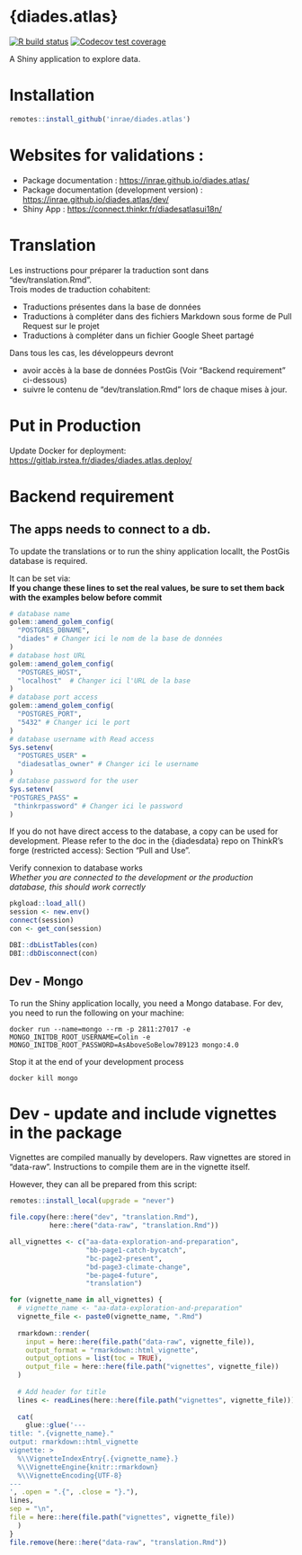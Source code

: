 
<!-- README.md is generated from README.Rmd. Please edit that file -->

# {diades.atlas}

<!-- badges: start -->

[![R build
status](https://github.com/inrae/diades.atlas/workflows/R-CMD-check-docker-renv/badge.svg)](https://github.com/inrae/diades.atlas/actions)
[![Codecov test
coverage](https://codecov.io/gh/inrae/diades.atlas/branch/main/graph/badge.svg)](https://codecov.io/gh/inrae/diades.atlas?branch=main)
<!-- badges: end -->

A Shiny application to explore data.

# Installation

``` r
remotes::install_github('inrae/diades.atlas')
```

# Websites for validations :

-   Package documentation : <https://inrae.github.io/diades.atlas/>
-   Package documentation (development version) :
    <https://inrae.github.io/diades.atlas/dev/>
-   Shiny App : <https://connect.thinkr.fr/diadesatlasui18n/>

# Translation

Les instructions pour préparer la traduction sont dans
“dev/translation.Rmd”.  
Trois modes de traduction cohabitent:

-   Traductions présentes dans la base de données
-   Traductions à compléter dans des fichiers Markdown sous forme de
    Pull Request sur le projet
-   Traductions à compléter dans un fichier Google Sheet partagé

Dans tous les cas, les développeurs devront

-   avoir accès à la base de données PostGis (Voir “Backend requirement”
    ci-dessous)
-   suivre le contenu de “dev/translation.Rmd” lors de chaque mises à
    jour.

# Put in Production

Update Docker for deployment:
<https://gitlab.irstea.fr/diades/diades.atlas.deploy/>

# Backend requirement

## The apps needs to connect to a db.

To update the translations or to run the shiny application locallt, the
PostGis database is required.

It can be set via:  
**If you change these lines to set the real values, be sure to set them
back with the examples below before commit**

``` r
# database name
golem::amend_golem_config(
  "POSTGRES_DBNAME",
  "diades" # Changer ici le nom de la base de données
)
# database host URL
golem::amend_golem_config(
  "POSTGRES_HOST",
  "localhost"  # Changer ici l'URL de la base
)
# database port access
golem::amend_golem_config(
  "POSTGRES_PORT",
  "5432" # Changer ici le port
)
# database username with Read access
Sys.setenv(
  "POSTGRES_USER" =
  "diadesatlas_owner" # Changer ici le username
)
# database password for the user
Sys.setenv(
"POSTGRES_PASS" =
 "thinkrpassword" # Changer ici le password
)
```

If you do not have direct access to the database, a copy can be used for
development. Please refer to the doc in the {diadesdata} repo on
ThinkR’s forge (restricted access): Section “Pull and Use”.

Verify connexion to database works  
*Whether you are connected to the development or the production
database, this should work correctly*

``` r
pkgload::load_all()
session <- new.env()
connect(session)
con <- get_con(session)

DBI::dbListTables(con)
DBI::dbDisconnect(con)
```

## Dev - Mongo

To run the Shiny application locally, you need a Mongo database. For
dev, you need to run the following on your machine:

    docker run --name=mongo --rm -p 2811:27017 -e MONGO_INITDB_ROOT_USERNAME=Colin -e MONGO_INITDB_ROOT_PASSWORD=AsAboveSoBelow789123 mongo:4.0

Stop it at the end of your development process

    docker kill mongo

# Dev - update and include vignettes in the package

Vignettes are compiled manually by developers. Raw vignettes are stored
in “data-raw”. Instructions to compile them are in the vignette itself.

However, they can all be prepared from this script:

``` r
remotes::install_local(upgrade = "never")

file.copy(here::here("dev", "translation.Rmd"),
          here::here("data-raw", "translation.Rmd"))

all_vignettes <- c("aa-data-exploration-and-preparation",
                   "bb-page1-catch-bycatch",
                   "bc-page2-present",
                   "bd-page3-climate-change",
                   "be-page4-future", 
                   "translation")

for (vignette_name in all_vignettes) {
  # vignette_name <- "aa-data-exploration-and-preparation"
  vignette_file <- paste0(vignette_name, ".Rmd")
  
  rmarkdown::render(
    input = here::here(file.path("data-raw", vignette_file)),
    output_format = "rmarkdown::html_vignette",
    output_options = list(toc = TRUE),
    output_file = here::here(file.path("vignettes", vignette_file))
  )
  
  # Add header for title
  lines <- readLines(here::here(file.path("vignettes", vignette_file)))
  
  cat(
    glue::glue('---
title: ".{vignette_name}."
output: rmarkdown::html_vignette
vignette: >
  %\\VignetteIndexEntry{.{vignette_name}.}
  %\\VignetteEngine{knitr::rmarkdown}
  %\\VignetteEncoding{UTF-8}
---
', .open = ".{", .close = "}."),
lines,
sep = "\n", 
file = here::here(file.path("vignettes", vignette_file))
  )
}
file.remove(here::here("data-raw", "translation.Rmd"))
```

